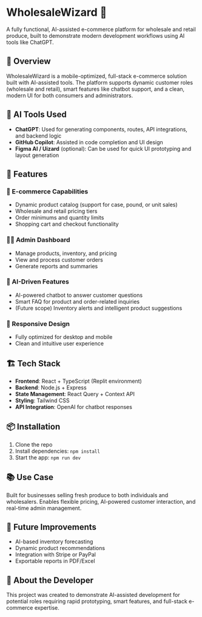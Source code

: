 # WholesaleWizard 🍏
A fully functional, AI-assisted e-commerce platform for wholesale and retail produce, built to demonstrate modern development workflows using AI tools like ChatGPT.

## 🚀 Overview
WholesaleWizard is a mobile-optimized, full-stack e-commerce solution built with AI-assisted tools. The platform supports dynamic customer roles (wholesale and retail), smart features like chatbot support, and a clean, modern UI for both consumers and administrators.

## 🧠 AI Tools Used
- **ChatGPT**: Used for generating components, routes, API integrations, and backend logic
- **GitHub Copilot**: Assisted in code completion and UI design
- **Figma AI / Uizard** (optional): Can be used for quick UI prototyping and layout generation

## 🔧 Features

### 🛒 E-commerce Capabilities
- Dynamic product catalog (support for case, pound, or unit sales)
- Wholesale and retail pricing tiers
- Order minimums and quantity limits
- Shopping cart and checkout functionality

### 🧑‍💼 Admin Dashboard
- Manage products, inventory, and pricing
- View and process customer orders
- Generate reports and summaries

### 🤖 AI-Driven Features
- AI-powered chatbot to answer customer questions
- Smart FAQ for product and order-related inquiries
- (Future scope) Inventory alerts and intelligent product suggestions

### 📱 Responsive Design
- Fully optimized for desktop and mobile
- Clean and intuitive user experience

## 🏗️ Tech Stack
- **Frontend**: React + TypeScript (Replit environment)
- **Backend**: Node.js + Express
- **State Management**: React Query + Context API
- **Styling**: Tailwind CSS
- **API Integration**: OpenAI for chatbot responses



## 📦 Installation
1. Clone the repo
2. Install dependencies: `npm install`
3. Start the app: `npm run dev`

## 📚 Use Case
Built for businesses selling fresh produce to both individuals and wholesalers. Enables flexible pricing, AI-powered customer interaction, and real-time admin management.

## 🧪 Future Improvements
- AI-based inventory forecasting
- Dynamic product recommendations
- Integration with Stripe or PayPal
- Exportable reports in PDF/Excel

## 💼 About the Developer
This project was created to demonstrate AI-assisted development for potential roles requiring rapid prototyping, smart features, and full-stack e-commerce expertise.

